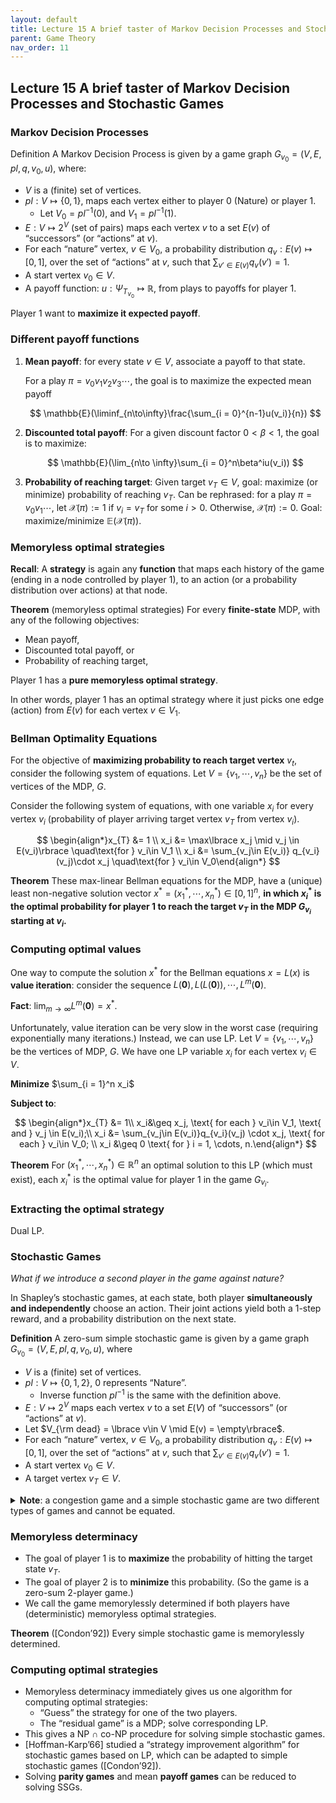 ```yaml
---
layout: default
title: Lecture 15 A brief taster of Markov Decision Processes and Stochastic Games
parent: Game Theory
nav_order: 11
---
```


## Lecture 15 A brief taster of Markov Decision Processes and Stochastic Games

### Markov Decision Processes

Definition A Markov Decision Process is given by a game graph $G_{v_0} = (V, E, pl, q, v_0, u)$, where:

- $V$ is a (finite) set of vertices.
- $pl: V \mapsto \lbrace 0, 1\rbrace$, maps each vertex either to player 0 (Nature) or player 1.
    - Let $V_0 = pl^{-1}(0)$, and $V_1 = pl^{-1}(1)$.
- $E: V\mapsto 2^{V}$ (set of pairs) maps each vertex $v$ to a set $E(v)$ of “successors” (or “actions” at $v$).
- For each “nature” vertex, $v\in V_0$, a probability distribution $q_v: E(v)\mapsto [0, 1]$, over the set of “actions” at $v$, such that $\sum _{v'\in E(v)} q_v(v') = 1$.
- A start vertex $v_0\in V$.
- A payoff function: $u: \Psi_{T_{v_0}} \mapsto \mathbb{R}$, from plays to payoffs for player 1.

Player 1 want to **maximize it expected payoff**.

### Different payoff functions

1. **Mean payoff**: for every state $v\in V$, associate a payoff to that state.
    
    For a play $\pi = v_0v_1v_2v_3\cdots$, the goal is to maximize the expected mean payoff
    
    $$
    \mathbb{E}(\liminf_{n\to\infty}\frac{\sum_{i = 0}^{n-1}u(v_i)}{n})
    $$
    
2. **Discounted total payoff**: For a given discount factor $0 < \beta < 1$, the goal is to maximize:

    $$
    \mathbb{E}(\lim_{n\to \infty}\sum_{i = 0}^n\beta^iu(v_i))
    $$

3. **Probability of reaching target**: Given target $v_T\in V$, goal: maximize (or minimize) probability of reaching $v_T$. Can be rephrased: for a play $\pi = v_0v_1\cdots$, let $\mathcal{X}(\pi):= 1$ if $v_i = v_T$ for some $i >  0$. Otherwise, $\mathcal{X}(\pi) := 0$. Goal: maximize/minimize $\mathbb{E}(\mathcal{X}(\pi))$.

### Memoryless optimal strategies

**Recall**: A **strategy** is again any **function** that maps each history of the game (ending in a node controlled by player 1), to an action (or a probability distribution over actions) at that node.

**Theorem** (memoryless optimal strategies) For every **finite-state** MDP, with any of the following objectives:

- Mean payoff,
- Discounted total payoff, or
- Probability of reaching target,

Player 1 has a **pure memoryless optimal strategy**.

In other words, player 1 has an optimal strategy where it just picks one edge (action) from $E(v)$ for each vertex $v\in V_1$.

### Bellman Optimality Equations

For the objective of **maximizing probability to reach target vertex** $v_t$, consider the following system of equations. Let $V = \lbrace v_1, \cdots, v_n\rbrace$ be the set of vertices of the MDP, $G$.

Consider the following system of equations, with one variable $x_i$ for every vertex $v_i$ (probability of player arriving target vertex $v_T$ from vertex $v_i$).

$$
\begin{align*}x_{T} &= 1 \\ x_i &= \max\lbrace x_j \mid v_j \in E(v_i)\rbrace \quad\text{for } v_i\in V_1 \\ x_i &= \sum_{v_j\in E(v_i)} q_{v_i}(v_j)\cdot x_j \quad\text{for } v_i\in V_0\end{align*}
$$

**Theorem** These max-linear Bellman equations for the MDP, have a (unique) least non-negative solution vector $x^\ast = (x_1^\ast, \cdots, x_n^\ast) \in [0, 1]^n$, **in which $x_i^\ast$ is the optimal probability for player 1 to reach the target $v_{T}$ in the MDP $G_{v_i}$ starting at $v_i$.**

### Computing optimal values

One way to compute the solution $x^\ast$ for the Bellman equations $x = L(x)$ is **value iteration**: consider the sequence $L(\mathbf{0}), L(L(\mathbf{0})), \cdots, L^m(\mathbf{0})$.

**Fact**: $\lim_{m\to \infty} L^{m}(\mathbf{0}) = x^\ast$.

Unfortunately, value iteration can be very slow in the worst case (requiring exponentially many iterations.) Instead, we can use LP. Let $V = \lbrace v_1, \cdots, v_n\rbrace$ be the vertices of MDP, $G$. We have one LP variable $x_i$ for each vertex $v_i \in V$.

**Minimize** $\sum_{i = 1}^n x_i$

**Subject to**:

$$
\begin{align*}x_{T} &= 1\\ x_i&\geq x_j, \text{ for each } v_i\in V_1, \text{ and } v_j \in E(v_i);\\ x_i &= \sum_{v_j\in E(v_i)}q_{v_i}(v_j) \cdot x_j, \text{ for each } v_i\in V_0; \\ x_i &\geq 0 \text{ for } i = 1, \cdots, n.\end{align*}
$$

**Theorem** For $(x_1^\ast, \cdots, x_n^\ast)\in \mathbb{R}^n$ an optimal solution to this LP (which must exist), each $x_i^\ast$ is the optimal value for player 1 in the game $G_{v_i}$. 

### Extracting the optimal strategy

Dual LP.

### Stochastic Games

*What if we introduce a second player in the game against nature?*

In Shapley’s stochastic games, at each state, both player **simultaneously and independently** choose an action. Their joint actions yield both a 1-step reward, and a probability distribution on the next state.

**Definition** A zero-sum simple stochastic game is given by a game graph $G_{v_0} = (V, E, pl, q, v_0, u)$, where

- $V$ is a (finite) set of vertices.
- $pl: V \mapsto \lbrace 0, 1, 2\rbrace$, 0 represents “Nature”.
    - Inverse function $pl^{-1}$ is the same with the definition above.
- $E:V\mapsto 2^V$ maps each vertex $v$ to a set $E(V)$ of “successors” (or “actions” at $v$).
- Let $V_{\rm dead} = \lbrace v\in V \mid E(v) = \empty\rbrace$.
- For each “nature” vertex, $v\in V_0$, a probability distribution $q_v: E(v)\mapsto [0, 1]$, over the set of “actions” at $v$, such that $\sum_{v'\in E(v)}q_v(v') = 1$.
- A start vertex $v_0 \in V$.
- A target vertex $v_T \in V$.
 <details>
    <summary><b>Note</b>: a congestion game and a simple stochastic game are two different types of games and cannot be equated.
    </summary>

    A congestion game is a type of game in which players choose actions that contribute to a global congestion function. The payoff of each player depends on their chosen action and the congestion experienced by all players. Congestion games are typically non-cooperative and have a pure Nash equilibrium.
    On the other hand, a simple stochastic game is a dynamic game in which players take turns to choose actions, and the game transitions between states probabilistically. The payoff of each player depends on the state of the game and the actions chosen by all players. Simple stochastic games can be cooperative or non-cooperative, and the optimal strategy for each player can depend on the strategies of the other players.
    Therefore, while both congestion games and simple stochastic games involve some level of randomness, they are fundamentally different types of games with different characteristics and cannot be reduced to each other.

</details> 

### Memoryless determinacy

- The goal of player 1 is to **maximize** the probability of hitting the target state $v_T$.
- The goal of player 2 is to **minimize** this probability. (So the game is a zero-sum 2-player game.)
- We call the game memorylessly determined if both players have (deterministic) memoryless optimal strategies.

**Theorem** ([Condon’92]) Every simple stochastic game is memorylessly determined.

### Computing optimal strategies

- Memoryless determinacy immediately gives us one algorithm for computing optimal strategies:
    - “Guess” the strategy for one of the two players.
    - The “residual game” is a MDP; solve corresponding LP.
- This gives a NP $\cap$ co-NP procedure for solving simple stochastic games.
- [Hoffman-Karp’66] studied a “strategy improvement algorithm” for stochastic games based on LP, which can be adapted to simple stochastic games ([Condon’92]).
- Solving **parity games** and mean **payoff games** can be reduced to solving SSGs.